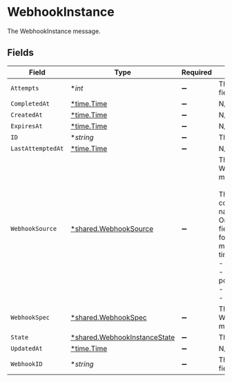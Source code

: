 # WebhookInstance

The WebhookInstance message.


## Fields

| Field                                                                                                                                                                                                     | Type                                                                                                                                                                                                      | Required                                                                                                                                                                                                  | Description                                                                                                                                                                                               |
| --------------------------------------------------------------------------------------------------------------------------------------------------------------------------------------------------------- | --------------------------------------------------------------------------------------------------------------------------------------------------------------------------------------------------------- | --------------------------------------------------------------------------------------------------------------------------------------------------------------------------------------------------------- | --------------------------------------------------------------------------------------------------------------------------------------------------------------------------------------------------------- |
| `Attempts`                                                                                                                                                                                                | **int*                                                                                                                                                                                                    | :heavy_minus_sign:                                                                                                                                                                                        | The attempts field.                                                                                                                                                                                       |
| `CompletedAt`                                                                                                                                                                                             | [*time.Time](https://pkg.go.dev/time#Time)                                                                                                                                                                | :heavy_minus_sign:                                                                                                                                                                                        | N/A                                                                                                                                                                                                       |
| `CreatedAt`                                                                                                                                                                                               | [*time.Time](https://pkg.go.dev/time#Time)                                                                                                                                                                | :heavy_minus_sign:                                                                                                                                                                                        | N/A                                                                                                                                                                                                       |
| `ExpiresAt`                                                                                                                                                                                               | [*time.Time](https://pkg.go.dev/time#Time)                                                                                                                                                                | :heavy_minus_sign:                                                                                                                                                                                        | N/A                                                                                                                                                                                                       |
| `ID`                                                                                                                                                                                                      | **string*                                                                                                                                                                                                 | :heavy_minus_sign:                                                                                                                                                                                        | The id field.                                                                                                                                                                                             |
| `LastAttemptedAt`                                                                                                                                                                                         | [*time.Time](https://pkg.go.dev/time#Time)                                                                                                                                                                | :heavy_minus_sign:                                                                                                                                                                                        | N/A                                                                                                                                                                                                       |
| `WebhookSource`                                                                                                                                                                                           | [*shared.WebhookSource](../../../pkg/models/shared/webhooksource.md)                                                                                                                                      | :heavy_minus_sign:                                                                                                                                                                                        | The WebhookSource message.<br/><br/>This message contains a oneof named source. Only a single field of the following list may be set at a time:<br/>  - test<br/>  - policyPostAction<br/>  - approvalStep<br/>  - provisionStep<br/> |
| `WebhookSpec`                                                                                                                                                                                             | [*shared.WebhookSpec](../../../pkg/models/shared/webhookspec.md)                                                                                                                                          | :heavy_minus_sign:                                                                                                                                                                                        | The WebhookSpec message.                                                                                                                                                                                  |
| `State`                                                                                                                                                                                                   | [*shared.WebhookInstanceState](../../../pkg/models/shared/webhookinstancestate.md)                                                                                                                        | :heavy_minus_sign:                                                                                                                                                                                        | The state field.                                                                                                                                                                                          |
| `UpdatedAt`                                                                                                                                                                                               | [*time.Time](https://pkg.go.dev/time#Time)                                                                                                                                                                | :heavy_minus_sign:                                                                                                                                                                                        | N/A                                                                                                                                                                                                       |
| `WebhookID`                                                                                                                                                                                               | **string*                                                                                                                                                                                                 | :heavy_minus_sign:                                                                                                                                                                                        | The webhookId field.                                                                                                                                                                                      |